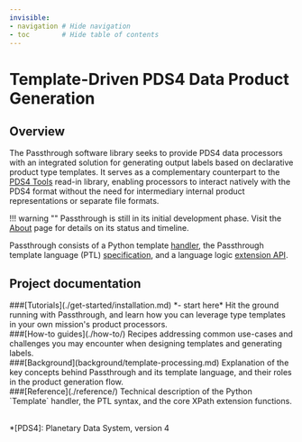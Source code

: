 ```yaml
---
invisible:
- navigation # Hide navigation
- toc        # Hide table of contents
---
```

# Template-Driven PDS4 Data Product Generation

## Overview
The Passthrough software library seeks to provide PDS4 data processors with an 
integrated solution for generating output labels based on declarative product type 
templates. It serves as a complementary counterpart to the [PDS4 Tools][1] read-in 
library, enabling processors to interact natively with the PDS4 format without the need 
for intermediary internal product representations or separate file formats.

!!! warning ""
    Passthrough is still in its initial development phase.
    Visit the [About](about.md) page for details on its status and timeline.


Passthrough consists of a Python template [handler][2], the Passthrough template 
language (PTL) [specification][3], and a language logic [extension API][4].

[1]: https://github.com/Small-Bodies-Node/pds4_tools
[2]: reference/python-api.md
[3]: reference/ptl
[4]: reference/extension-api.md

## Project documentation
<div markdown="1" class="pt-column2">
###[Tutorials](./get-started/installation.md) *- start here*
Hit the ground running with Passthrough, and learn how you can leverage type templates
in your own mission's product processors.
</div>
<div markdown="1" class="pt-column2">
###[How-to guides](./how-to/)
Recipes addressing common use-cases and challenges you may encounter when designing 
templates and generating labels. 
</div>
<div markdown="1" class="pt-column2 pt-clear">
###[Background](background/template-processing.md)
Explanation of the key concepts behind Passthrough and its template language, and 
their roles in the product generation flow.
</div>
<div markdown="1" class="pt-column2">
###[Reference](./reference/)
Technical description of the Python `Template` handler, the PTL syntax, and the core 
XPath extension functions.
</div>
<br class="pt-clear"/>

*[PDS4]: Planetary Data System, version 4


